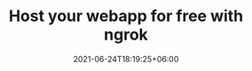 ---
title: "Host your webapp for free with ngrok"
description: "Fly.io is a Platform as a Service (PaaS) that offers web hosting with a distinctive approach. Many other traditional PaaS providers typically resell services from major cloud providers like AWS or Google Cloud, Fly.io takes a different approach to hosting by hosting applications on top of physical dedicated servers globally. They have a wide network of dedicated servers world wide with over 20 locations to choose from, users can have the choice to pick one closest to them."
image: "images/post/django.png"
date: 2021-06-24T18:19:25+06:00
categories: ["programming"]
tags: ["tech", "coding", "Django"]
type: "regular" # available types: [featured/regular]
draft: true
---